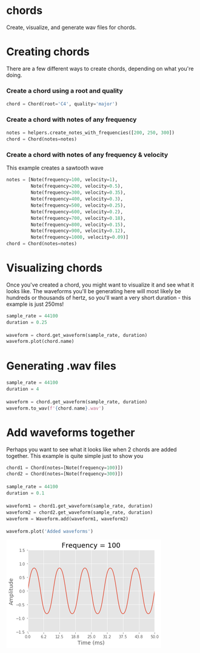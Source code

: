# chords
 Create, visualize, and generate wav files for chords.

# Creating chords
There are a few different ways to create chords, depending on what you're doing.

### Create a chord using a root and quality
```python
chord = Chord(root='C4', quality='major')
```

### Create a chord with notes of any frequency
```python
notes = helpers.create_notes_with_frequencies([200, 250, 300])
chord = Chord(notes=notes)
```

### Create a chord with notes of any frequency & velocity
This example creates a sawtooth wave
```python
notes = [Note(frequency=100, velocity=1),
         Note(frequency=200, velocity=0.5),
         Note(frequency=300, velocity=0.35),
         Note(frequency=400, velocity=0.3),
         Note(frequency=500, velocity=0.25),
         Note(frequency=600, velocity=0.2),
         Note(frequency=700, velocity=0.18),
         Note(frequency=800, velocity=0.15),
         Note(frequency=900, velocity=0.12),
         Note(frequency=1000, velocity=0.09)]
chord = Chord(notes=notes)
```


# Visualizing chords
Once you've created a chord, you might want to visualize it and see what it looks like. The waveforms you'll be generating here will most likely be hundreds or thousands of hertz, so you'll want a very short duration - this example is just 250ms!
```python
sample_rate = 44100
duration = 0.25

waveform = chord.get_waveform(sample_rate, duration)
waveform.plot(chord.name)
```


# Generating .wav files
```python
sample_rate = 44100
duration = 4

waveform = chord.get_waveform(sample_rate, duration)
waveform.to_wav(f'{chord.name}.wav')
```


# Add waveforms together
Perhaps you want to see what it looks like when 2 chords are added together. This example is quite simple just to show you 
```python
chord1 = Chord(notes=[Note(frequency=100)])
chord2 = Chord(notes=[Note(frequency=300)])

sample_rate = 44100
duration = 0.1

waveform1 = chord1.get_waveform(sample_rate, duration)
waveform2 = chord2.get_waveform(sample_rate, duration)
waveform = Waveform.add(waveform1, waveform2)

waveform.plot('Added waveforms')
```
![Frequency = 100](images/f100.png)
